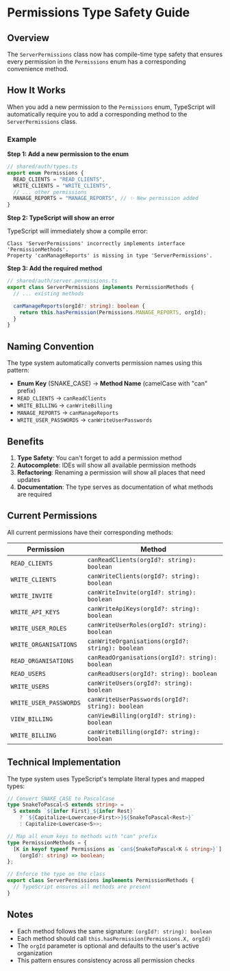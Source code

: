# Permissions Type Safety Guide

## Overview

The `ServerPermissions` class now has compile-time type safety that ensures every permission in the `Permissions` enum has a corresponding convenience method.

## How It Works

When you add a new permission to the `Permissions` enum, TypeScript will automatically require you to add a corresponding method to the `ServerPermissions` class.

### Example

**Step 1: Add a new permission to the enum**

```typescript
// shared/auth/types.ts
export enum Permissions {
  READ_CLIENTS = "READ_CLIENTS",
  WRITE_CLIENTS = "WRITE_CLIENTS",
  // ... other permissions
  MANAGE_REPORTS = "MANAGE_REPORTS", // ✨ New permission added
}
```

**Step 2: TypeScript will show an error**

TypeScript will immediately show a compile error:
```
Class 'ServerPermissions' incorrectly implements interface 'PermissionMethods'.
Property 'canManageReports' is missing in type 'ServerPermissions'.
```

**Step 3: Add the required method**

```typescript
// shared/auth/server.permissions.ts
export class ServerPermissions implements PermissionMethods {
  // ... existing methods

  canManageReports(orgId?: string): boolean {
    return this.hasPermission(Permissions.MANAGE_REPORTS, orgId);
  }
}
```

## Naming Convention

The type system automatically converts permission names using this pattern:

- **Enum Key** (SNAKE_CASE) → **Method Name** (camelCase with "can" prefix)
- `READ_CLIENTS` → `canReadClients`
- `WRITE_BILLING` → `canWriteBilling`
- `MANAGE_REPORTS` → `canManageReports`
- `WRITE_USER_PASSWORDS` → `canWriteUserPasswords`

## Benefits

1. **Type Safety**: You can't forget to add a permission method
2. **Autocomplete**: IDEs will show all available permission methods
3. **Refactoring**: Renaming a permission will show all places that need updates
4. **Documentation**: The type serves as documentation of what methods are required

## Current Permissions

All current permissions have their corresponding methods:

| Permission | Method |
|-----------|--------|
| `READ_CLIENTS` | `canReadClients(orgId?: string): boolean` |
| `WRITE_CLIENTS` | `canWriteClients(orgId?: string): boolean` |
| `WRITE_INVITE` | `canWriteInvite(orgId?: string): boolean` |
| `WRITE_API_KEYS` | `canWriteApiKeys(orgId?: string): boolean` |
| `WRITE_USER_ROLES` | `canWriteUserRoles(orgId?: string): boolean` |
| `WRITE_ORGANISATIONS` | `canWriteOrganisations(orgId?: string): boolean` |
| `READ_ORGANISATIONS` | `canReadOrganisations(orgId?: string): boolean` |
| `READ_USERS` | `canReadUsers(orgId?: string): boolean` |
| `WRITE_USERS` | `canWriteUsers(orgId?: string): boolean` |
| `WRITE_USER_PASSWORDS` | `canWriteUserPasswords(orgId?: string): boolean` |
| `VIEW_BILLING` | `canViewBilling(orgId?: string): boolean` |
| `WRITE_BILLING` | `canWriteBilling(orgId?: string): boolean` |

## Technical Implementation

The type system uses TypeScript's template literal types and mapped types:

```typescript
// Convert SNAKE_CASE to PascalCase
type SnakeToPascal<S extends string> = 
  S extends `${infer First}_${infer Rest}`
    ? `${Capitalize<Lowercase<First>>}${SnakeToPascal<Rest>}`
    : Capitalize<Lowercase<S>>;

// Map all enum keys to methods with "can" prefix
type PermissionMethods = {
  [K in keyof typeof Permissions as `can${SnakeToPascal<K & string>}`]: 
    (orgId?: string) => boolean;
};

// Enforce the type on the class
export class ServerPermissions implements PermissionMethods {
  // TypeScript ensures all methods are present
}
```

## Notes

- Each method follows the same signature: `(orgId?: string): boolean`
- Each method should call `this.hasPermission(Permissions.X, orgId)`
- The `orgId` parameter is optional and defaults to the user's active organization
- This pattern ensures consistency across all permission checks

